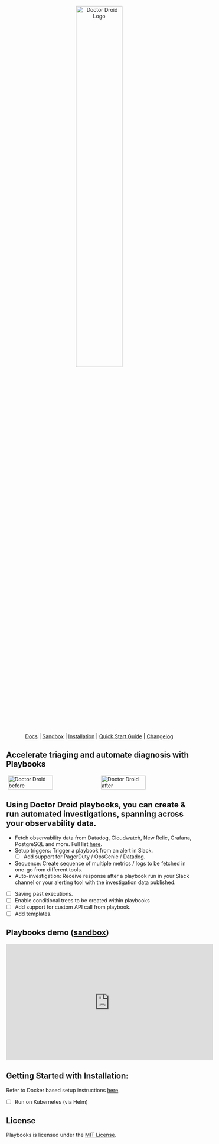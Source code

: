 <p align="center">
  <img src="https://drdroid-public-content.s3.us-west-2.amazonaws.com/Horizontal+Logo.png" alt="Doctor Droid Logo" width="50%" height="50%">
</p>

<center>

[Docs](https://docs.drdroid.io) | [Sandbox](https://sandbox.drdroid.io) | [Installation](https://docs.drdroid.io/docs/installation) | [Quick Start Guide](https://docs.drdroid.io/docs/quick-start-guide) | [Changelog](https://docs.drdroid.io/changelog)

</center>

## Accelerate triaging and automate diagnosis with Playbooks
<div style="display: flex; justify-content: space-between;">
<img src="https://assets-global.website-files.com/642ad9ebc00f9544d49b1a6b/65e82550d0b81966987ea751_status-quo-p-500.png" alt="Doctor Droid before" style="width: 50%; margin-right: 1%;margin-left: 1%; height: 50%;">
<img src="https://assets-global.website-files.com/642ad9ebc00f9544d49b1a6b/65e825a048a51382adfbe967_with-doctor-droid-tree-p-500.png" alt="Doctor Droid after" style="width: 50%; margin-right: 1%; margin-left: 1%; height: 50%;">
</div>


## Using Doctor Droid playbooks, you can create & run automated investigations, spanning across your observability data.
- Fetch observability data from Datadog, Cloudwatch, New Relic, Grafana, PostgreSQL and more. Full list [here](https://docs.drdroid.io/docs/integrations).
- Setup triggers: Trigger a playbook from an alert in Slack.
    - [ ] Add support for PagerDuty / OpsGenie / Datadog.
- Sequence: Create sequence of multiple metrics / logs to be fetched in one-go from different tools.
- Auto-investigation: Receive response after a playbook run in your Slack channel or your alerting tool with the investigation data published.
- [ ] Saving past executions.
- [ ] Enable conditional trees to be created within playbooks
- [ ] Add support for custom API call from playbook.
- [ ] Add templates.

## Playbooks demo ([sandbox](https://sandbox.drdroid.io))
<p align="center">
    <iframe width="560" height="315" src="https://www.youtube.com/embed/8PEZlZbb6Fs" frameborder="0" allow="accelerometer; autoplay; clipboard-write; encrypted-media; gyroscope; picture-in-picture" allowfullscreen></iframe>
</p>

## Getting Started with Installation:
Refer to Docker based setup instructions [here](/setup/Docker.md).
- [ ] Run on Kubernetes (via Helm)

## License
Playbooks is licensed under the [MIT License](https://github.com/DrDroidLab/PlayBooks/blob/main/LICENSE).
